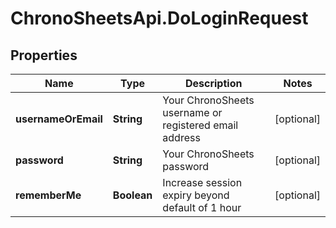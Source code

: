 # ChronoSheetsApi.DoLoginRequest

## Properties

Name | Type | Description | Notes
------------ | ------------- | ------------- | -------------
**usernameOrEmail** | **String** | Your ChronoSheets username or registered email address | [optional] 
**password** | **String** | Your ChronoSheets password | [optional] 
**rememberMe** | **Boolean** | Increase session expiry beyond default of 1 hour | [optional] 


